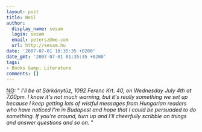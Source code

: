 ```yaml
---
layout: post
title: Neil
author:
  display_name: sesam
  login: sesam
  email: petersz@me.com
  url: http://sesam.hu
date: '2007-07-01 10:35:35 +0200'
date_gmt: '2007-07-01 01:35:35 +0200'
tags:
- Books &amp; Literature
comments: []
---
```


[NG](http://www.neilgaiman.com/journal/2007/06/guest-post.html): " _I'll be at Sárkánytűz, 1092 Ferenc Krt. 40, on Wednesday July 4th at 7.00pm. I know it's not much warning, but it's really something we set up because I keep getting lots of wistful messages from Hungarian readers who have noticed I'm in Budapest and hope that I could be persuaded to do something. If you're around, turn up and I'll cheerfully scribble on things and answer questions and so on._ "
